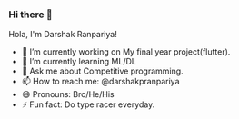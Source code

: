 ### Hi there 👋

Hola, I'm Darshak Ranpariya!

- 🔭 I’m currently working on My final year project(flutter).
- 🌱 I’m currently learning ML/DL
- 💬 Ask me about Competitive programming.
- 📫 How to reach me: @darshakpranpariya
- 😄 Pronouns: Bro/He/His
- ⚡ Fun fact: Do type racer everyday.
